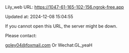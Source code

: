 Lily_web URL: https://1047-61-165-102-156.ngrok-free.app

Updated at: 2024-12-08 15:04:55

If you cannot open this URL, the server might be down.

Please contact: 

goley04@foxmail.com Or Wechat:GL_yeaH